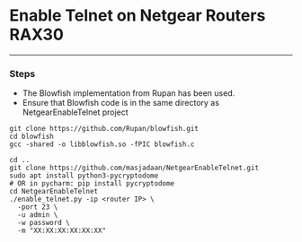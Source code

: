 # Enable Telnet on Netgear Routers RAX30
***

### Steps
- The Blowfish implementation from Rupan has been used.
- Ensure that Blowfish code is in the same directory as NetgearEnableTelnet project
```shell
git clone https://github.com/Rupan/blowfish.git
cd blowfish
gcc -shared -o libblowfish.so -fPIC blowfish.c

cd ..
git clone https://github.com/masjadaan/NetgearEnableTelnet.git
sudo apt install python3-pycryptodome
# OR in pycharm: pip install pycryptodome
cd NetgearEnableTelnet
./enable_telnet.py -ip <router IP> \
  -port 23 \
  -u admin \
  -w password \
  -m "XX:XX:XX:XX:XX:XX"
```